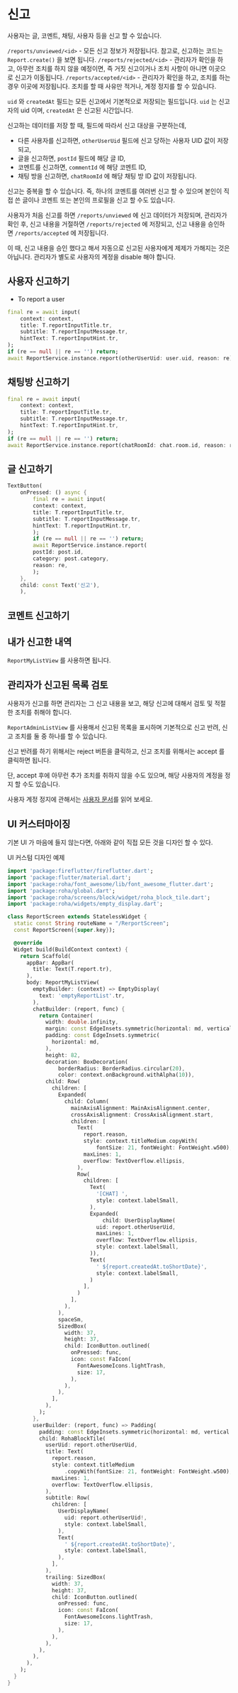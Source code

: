 # 신고

사용자는 글, 코멘트, 채팅, 사용자 등을 신고 할 수 있습니다.

`/reports/unviewed/<id>` - 모든 신고 정보가 저장됩니다. 참고로, 신고하는 코드는 `Report.create()` 을 보면 됩니다.
`/reports/rejected/<id>` - 관리자가 확인을 하고, 아무런 조치를 하지 않을 예정이면, 즉 거짓 신고이거나 조치 사항이 아니면 이곳으로 신고가 이동됩니다.
`/reports/accepted/<id>` - 관리자가 확인을 하고, 조치를 하는 경우 이곳에 저장됩니다. 조치를 할 때 사유만 적거나, 계정 정지를 할 수 있습니다.




`uid` 와 `createdAt` 필드는 모든 신고에서 기본적으로 저장되는 필드입니다.  `uid` 는 신고자의 uid 이며, `createdAt` 은 신고된 시간입니다.

신고하는 데이터를 저장 할 때, 필드에 따라서 신고 대상을 구분하는데,

- 다른 사용자를 신고하면, `otherUserUid` 필드에 신고 당하는 사용자 UID 값이 저장되고,
- 글을 신고하면, `postId` 필드에 해당 글 ID,
- 코멘트를 신고하면, `commentId` 에 해당 코멘트 ID,
- 채팅 방을 신고하면, `chatRoomId` 에 해당 채팅 방 ID 값이 저장됩니다.


신고는 중복을 할 수 있습니다. 즉, 하나의 코멘트를 여러번 신고 할 수 있으며 본인이 직접 쓴 글이나 코멘트 또는 본인의 프로필을 신고 할 수도 있습니다.

사용자가 처음 신고를 하면 `/reports/unviewed` 에 신고 데이터가 저장되며,
관리자가 확인 후, 신고 내용을 거절하면 `/reports/rejected` 에 저장되고,
신고 내용을 승인하면 `/reports/accepted` 에 저장됩니다.

이 때, 신고 내용을 승인 했다고 해서 자동으로 신고된 사용자에게 제제가 가해지는 것은 아닙니다. 관리자가 별도로 사용자의 계정을 disable 해야 합니다.




## 사용자 신고하기

- To report a user

```dart
final re = await input(
    context: context,
    title: T.reportInputTitle.tr,
    subtitle: T.reportInputMessage.tr,
    hintText: T.reportInputHint.tr,
);
if (re == null || re == '') return;
await ReportService.instance.report(otherUserUid: user.uid, reason: re);
```

## 채팅방 신고하기

```dart
final re = await input(
    context: context,
    title: T.reportInputTitle.tr,
    subtitle: T.reportInputMessage.tr,
    hintText: T.reportInputHint.tr,
);
if (re == null || re == '') return;
await ReportService.instance.report(chatRoomId: chat.room.id, reason: re);
```

## 글 신고하기

```dart
TextButton(
    onPressed: () async {
        final re = await input(
        context: context,
        title: T.reportInputTitle.tr,
        subtitle: T.reportInputMessage.tr,
        hintText: T.reportInputHint.tr,
        );
        if (re == null || re == '') return;
        await ReportService.instance.report(
        postId: post.id,
        category: post.category,
        reason: re,
        );
    },
    child: const Text('신고'),
    ),
```

## 코멘트 신고하기

## 내가 신고한 내역

`ReportMyListView` 를 사용하면 됩니다.


## 관리자가 신고된 목록 검토

사용자가 신고를 하면 관리자는 그 신고 내용을 보고, 해당 신고에 대해서 검토 및 적절한 조치를 취해야 합니다.


`ReportAdminListView` 를 사용해서 신고된 목록을 표시하며 기본적으로 신고 반려, 신고 조치를 둘 중 하나를 할 수 있습니다.

신고 반려를 하기 위해서는 reject 버튼을 클릭하고, 신고 조치를 위해서는 accept 를 클릭하면 됩니다.

단, accept 후에 아무런 추가 조치를 취하지 않을 수도 있으며, 해당 사용자의 계정을 정지 할 수도 있습니다.

사용자 계정 정지에 관해서는 [사용자 문서](./user.md)를 읽어 보세요.





## UI 커스터마이징


기본 UI 가 마음에 들지 않는다면, 아래와 같이 직접 모든 것을 디자인 할 수 있다.

UI 커스텀 디자인 예제

```dart
import 'package:fireflutter/fireflutter.dart';
import 'package:flutter/material.dart';
import 'package:roha/font_awesome/lib/font_awesome_flutter.dart';
import 'package:roha/global.dart';
import 'package:roha/screens/block/widget/roha_block_tile.dart';
import 'package:roha/widgets/empty_display.dart';

class ReportScreen extends StatelessWidget {
  static const String routeName = "/RerportScreen";
  const ReportScreen({super.key});

  @override
  Widget build(BuildContext context) {
    return Scaffold(
      appBar: AppBar(
        title: Text(T.report.tr),
      ),
      body: ReportMyListView(
        emptyBuilder: (context) => EmptyDisplay(
          text: 'emptyReportList'.tr,
        ),
        chatBuilder: (report, func) {
          return Container(
            width: double.infinity,
            margin: const EdgeInsets.symmetric(horizontal: md, vertical: 12),
            padding: const EdgeInsets.symmetric(
              horizontal: md,
            ),
            height: 82,
            decoration: BoxDecoration(
                borderRadius: BorderRadius.circular(20),
                color: context.onBackground.withAlpha(10)),
            child: Row(
              children: [
                Expanded(
                  child: Column(
                    mainAxisAlignment: MainAxisAlignment.center,
                    crossAxisAlignment: CrossAxisAlignment.start,
                    children: [
                      Text(
                        report.reason,
                        style: context.titleMedium.copyWith(
                            fontSize: 21, fontWeight: FontWeight.w500),
                        maxLines: 1,
                        overflow: TextOverflow.ellipsis,
                      ),
                      Row(
                        children: [
                          Text(
                            '[CHAT] ',
                            style: context.labelSmall,
                          ),
                          Expanded(
                              child: UserDisplayName(
                            uid: report.otherUserUid,
                            maxLines: 1,
                            overflow: TextOverflow.ellipsis,
                            style: context.labelSmall,
                          )),
                          Text(
                            ' ${report.createdAt.toShortDate}',
                            style: context.labelSmall,
                          )
                        ],
                      )
                    ],
                  ),
                ),
                spaceSm,
                SizedBox(
                  width: 37,
                  height: 37,
                  child: IconButton.outlined(
                    onPressed: func,
                    icon: const FaIcon(
                      FontAwesomeIcons.lightTrash,
                      size: 17,
                    ),
                  ),
                ),
              ],
            ),
          );
        },
        userBuilder: (report, func) => Padding(
          padding: const EdgeInsets.symmetric(horizontal: md, vertical: fsSm),
          child: RohaBlockTile(
            userUid: report.otherUserUid,
            title: Text(
              report.reason,
              style: context.titleMedium
                  .copyWith(fontSize: 21, fontWeight: FontWeight.w500),
              maxLines: 1,
              overflow: TextOverflow.ellipsis,
            ),
            subtitle: Row(
              children: [
                UserDisplayName(
                  uid: report.otherUserUid!,
                  style: context.labelSmall,
                ),
                Text(
                  ' ${report.createdAt.toShortDate}',
                  style: context.labelSmall,
                ),
              ],
            ),
            trailing: SizedBox(
              width: 37,
              height: 37,
              child: IconButton.outlined(
                onPressed: func,
                icon: const FaIcon(
                  FontAwesomeIcons.lightTrash,
                  size: 17,
                ),
              ),
            ),
          ),
        ),
      ),
    );
  }
}
```
